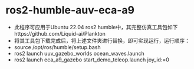 # ros2-humble-auv-eca-a9
- 此程序可应用于Ubuntu 22.04 ros2 humble中，其完整仿真工具包如下https://github.com/Liquid-ai/Plankton
- 将其工具包下载完成后，将上述文件夹进行替换，即可实现运行，运行顺序：
- source /opt/ros/humble/setup.bash
- ros2 launch uuv_gazebo_worlds ocean_waves.launch
- ros2 launch eca_a9_gazebo start_demo_teleop.launch joy_id:=0
